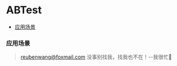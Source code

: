 # ABTest

 - [应用场景](#应用场景)
 
 ### 应用场景
 
     


       
> reubenwang@foxmail.com
> 没事别找我，找我也不在！--我很忙🦆